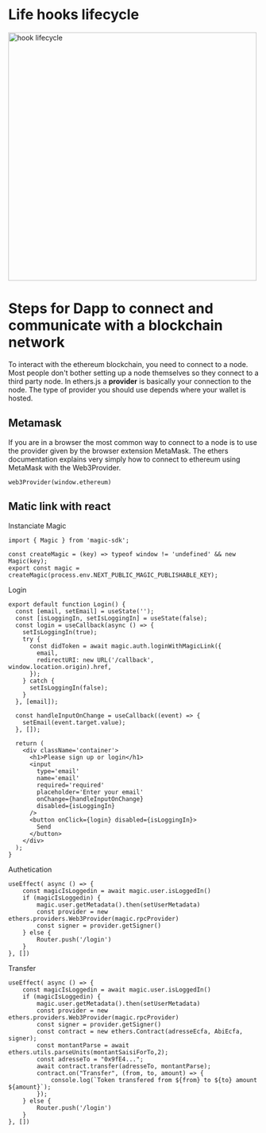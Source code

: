 # Life hooks lifecycle
<img src="React Hook LifeHook.png" alt="hook lifecycle" width="500"/>

<br>

# Steps for Dapp to connect and communicate with a blockchain network
To interact with the ethereum blockchain, you need to connect to a node. Most people don't bother setting up a node themselves so they connect to a third party node. In ethers.js a **provider**  is basically your connection to the node. The type of provider you should use depends where your wallet is hosted.

## Metamask
If you are in a browser the most common way to connect to a node is to use the provider given by the browser extension MetaMask. The ethers documentation explains very simply how to connect to ethereum using MetaMask with the Web3Provider. 

```
web3Provider(window.ethereum)
```

## Matic link with react
Instanciate Magic
```
import { Magic } from 'magic-sdk';

const createMagic = (key) => typeof window != 'undefined' && new Magic(key);
export const magic = createMagic(process.env.NEXT_PUBLIC_MAGIC_PUBLISHABLE_KEY);
```

Login
```
export default function Login() {
  const [email, setEmail] = useState('');
  const [isLoggingIn, setIsLoggingIn] = useState(false);
  const login = useCallback(async () => {
    setIsLoggingIn(true);
    try {
      const didToken = await magic.auth.loginWithMagicLink({
        email,
        redirectURI: new URL('/callback', window.location.origin).href,
      });
    } catch {
      setIsLoggingIn(false);
    }
  }, [email]);

  const handleInputOnChange = useCallback((event) => {
    setEmail(event.target.value);
  }, []);

  return (
    <div className='container'>
      <h1>Please sign up or login</h1>
      <input
        type='email'
        name='email'
        required='required'
        placeholder='Enter your email'
        onChange={handleInputOnChange}
        disabled={isLoggingIn}
      />
      <button onClick={login} disabled={isLoggingIn}>
        Send
      </button>
    </div>
  );
}
```

Authetication
```
useEffect( async () => {
    const magicIsLoggedin = await magic.user.isLoggedIn()
    if (magicIsLoggedin) {
        magic.user.getMetadata().then(setUserMetadata)
        const provider = new ethers.providers.Web3Provider(magic.rpcProvider)
        const signer = provider.getSigner()
    } else {
        Router.push('/login')
    }
}, [])
```

Transfer
```
useEffect( async () => {
    const magicIsLoggedin = await magic.user.isLoggedIn()
    if (magicIsLoggedin) {
        magic.user.getMetadata().then(setUserMetadata)
        const provider = new ethers.providers.Web3Provider(magic.rpcProvider)
        const signer = provider.getSigner()
        const contract = new ethers.Contract(adresseEcfa, AbiEcfa, signer);
        const montantParse = await ethers.utils.parseUnits(montantSaisiForTo,2);
        const adresseTo = "0x9fE4...";
        await contract.transfer(adresseTo, montantParse);
        contract.on("Transfer", (from, to, amount) => {
            console.log(`Token transfered from ${from} to ${to} amount ${amount}`);
        });
    } else {
        Router.push('/login')
    }
}, [])

```